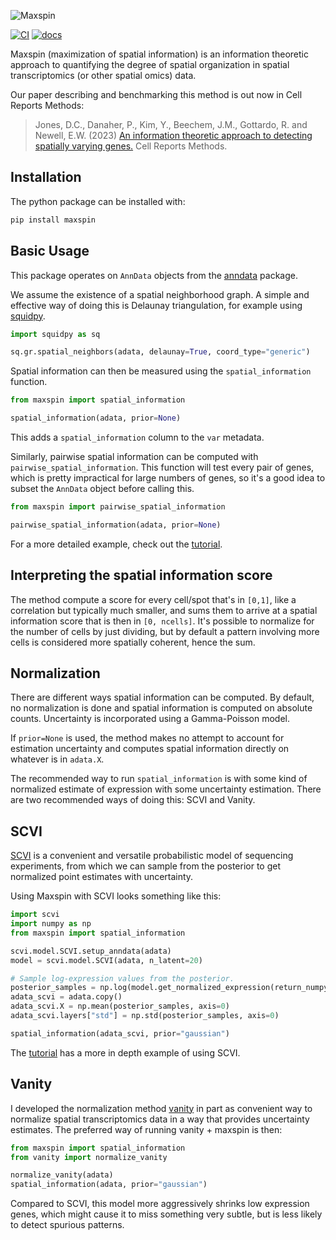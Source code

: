 
![Maxspin](https://raw.github.com/dcjones/maxspin/main/logo.png)

[![CI](https://github.com/dcjones/maxspin/actions/workflows/ci.yml/badge.svg)](https://github.com/dcjones/maxspin/actions/workflows/ci.yml)
[![docs](https://readthedocs.org/projects/maxspin/badge/?version=latest)](https://maxspin.readthedocs.io/en/latest/)


Maxspin (maximization of spatial information) is an information theoretic
approach to quantifying the degree of spatial organization in spatial
transcriptomics (or other spatial omics) data.

Our paper describing and benchmarking this method is out now in Cell Reports Methods:

> Jones, D.C., Danaher, P., Kim, Y., Beechem, J.M., Gottardo, R. and Newell, E.W.
(2023) [An information theoretic approach to detecting spatially varying
genes.](https://www.cell.com/cell-reports-methods/fulltext/S2667-2375(23)00136-4)
Cell Reports Methods.

## Installation

The python package can be installed with:
```sh
pip install maxspin
```

## Basic Usage

This package operates on `AnnData` objects from the [anndata](https://github.com/scverse/anndata) package.

We assume the existence of a spatial neighborhood graph. A simple and effective
way of doing this is Delaunay triangulation, for example using [squidpy](https://github.com/scverse/squidpy).

```python
import squidpy as sq

sq.gr.spatial_neighbors(adata, delaunay=True, coord_type="generic")
```

Spatial information can then be measured using the `spatial_information` function.

```python
from maxspin import spatial_information

spatial_information(adata, prior=None)
```

This adds a `spatial_information` column to the `var` metadata.

Similarly, pairwise spatial information can be computed with
`pairwise_spatial_information`. This function will test every pair of genes,
which is pretty impractical for large numbers of genes, so it's a good idea to
subset the `AnnData` object before calling this.


```python
from maxspin import pairwise_spatial_information

pairwise_spatial_information(adata, prior=None)
```

For a more detailed example, check out the [tutorial](https://github.com/dcjones/maxspin/blob/main/tutorial.ipynb).

## Interpreting the spatial information score

The method compute a score for every cell/spot that's in `[0,1]`, like a
correlation but typically much smaller, and sums them to arrive at a spatial
information score that is then in `[0, ncells]`. It's possible to normalize for
the number of cells by just dividing, but by default a pattern involving more
cells is considered more spatially coherent, hence the sum.

## Normalization

There are different ways spatial information can be computed. By default, no
normalization is done and spatial information is computed on absolute counts.
Uncertainty is incorporated using a Gamma-Poisson model.

If `prior=None` is used, the method makes no attempt to account for estimation
uncertainty and computes spatial information directly on whatever is in
`adata.X`.

The recommended way to run `spatial_information` is with some kind of normalized
estimate of expression with some uncertainty estimation. There are two
recommended ways of doing this: SCVI and Vanity.


## SCVI

[SCVI](https://scvi-tools.org/) is a convenient and versatile probabilistic
model of sequencing experiments, from which we can sample from the posterior to
get normalized point estimates with uncertainty.

Using Maxspin with SCVI looks something like this:


```python
import scvi
import numpy as np
from maxspin import spatial_information

scvi.model.SCVI.setup_anndata(adata)
model = scvi.model.SCVI(adata, n_latent=20)

# Sample log-expression values from the posterior.
posterior_samples = np.log(model.get_normalized_expression(return_numpy=True, return_mean=False, n_samples=20, library_size="latent"))
adata_scvi = adata.copy()
adata_scvi.X = np.mean(posterior_samples, axis=0)
adata_scvi.layers["std"] = np.std(posterior_samples, axis=0)

spatial_information(adata_scvi, prior="gaussian")
```

The [tutorial](https://github.com/dcjones/maxspin/blob/main/tutorial.ipynb) has
a more in depth example of using SCVI.

## Vanity


I developed the normalization method [vanity](https://github.com/dcjones/vanity)
in part as convenient way to normalize spatial transcriptomics data in a way
that provides uncertainty estimates. The preferred way of running vanity + maxspin is then:

```python
from maxspin import spatial_information
from vanity import normalize_vanity

normalize_vanity(adata)
spatial_information(adata, prior="gaussian")

```

Compared to SCVI, this model more aggressively shrinks low expression genes,
which might cause it to miss something very subtle, but is less likely to detect
spurious patterns.
